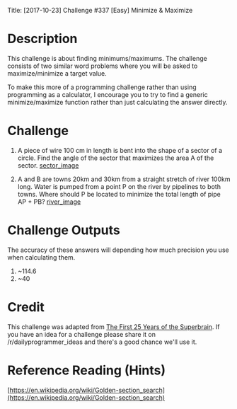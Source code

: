 Title: [2017-10-23] Challenge #337 [Easy] Minimize &amp; Maximize

# Description

This challenge is about finding minimums/maximums.  The challenge consists of two similar word problems where you will be asked to maximize/minimize a target value.

To make this more of a programming challenge rather than using programming as a calculator, I encourage you to try to find a generic minimize/maximize function rather than just calculating the answer directly.

# Challenge

1. A piece of wire 100 cm in length is bent into the shape of a sector of a circle.  Find the angle of the sector that maximizes the area A of the sector.  [sector_image](https://i.imgur.com/M7J2Ilm.png)

2. A and B are towns 20km and 30km from a straight stretch of river 100km long.  Water is pumped from a point P on the river by pipelines to both towns.  Where should P be located to minimize the total length of pipe AP + PB? [river_image](https://i.imgur.com/efzP0Ad.png)

# Challenge Outputs

The accuracy of these answers will depending how much precision you use when calculating them.

1. ~114.6
2. ~40
                
# Credit

This challenge was adapted from [The First 25 Years of the Superbrain](http://shop.ukmt.org.uk/ukmt-books/the-first-25-years-of-the-superbrain). If you have an idea for a challenge please share it on /r/dailyprogrammer_ideas and there's a good chance we'll use it. 

# Reference Reading (Hints)

[https://en.wikipedia.org/wiki/Golden-section_search](https://en.wikipedia.org/wiki/Golden-section_search)
    
    